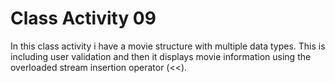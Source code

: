 #  Class Activity 09

In this class activity i have a movie structure with multiple data types. This is including user validation and then it displays movie information using the overloaded stream insertion operator (<<). 

